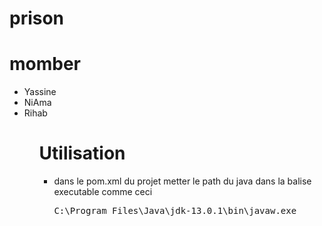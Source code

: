 # prison
<h1>momber</h1>
<ul>
  <li>Yassine</li>
  <li>NiAma</li>
  <li>Rihab</li>
<ul>
<h1>Utilisation</h1>
<ul> 
  <li><p>dans le pom.xml du projet metter le path du java dans la balise executable comme ceci <pre>C:\Program Files\Java\jdk-13.0.1\bin\javaw.exe</pre>
  </p></li
